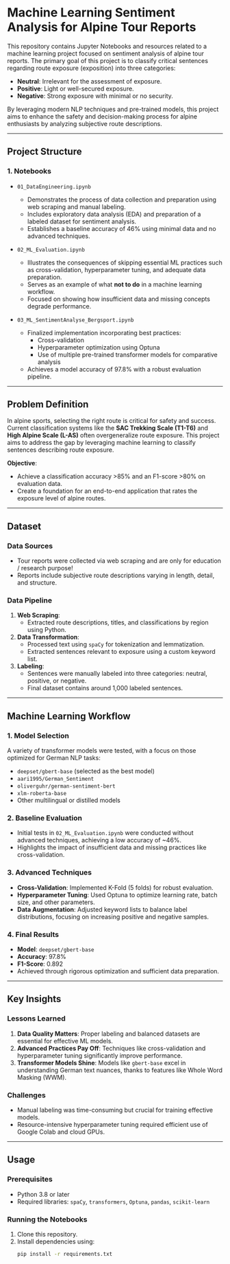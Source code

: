 # Machine Learning Sentiment Analysis for Alpine Tour Reports

This repository contains Jupyter Notebooks and resources related to a machine learning project focused on sentiment analysis of alpine tour reports. The primary goal of this project is to classify critical sentences regarding route exposure (exposition) into three categories:
- **Neutral**: Irrelevant for the assessment of exposure.
- **Positive**: Light or well-secured exposure.
- **Negative**: Strong exposure with minimal or no security.

By leveraging modern NLP techniques and pre-trained models, this project aims to enhance the safety and decision-making process for alpine enthusiasts by analyzing subjective route descriptions.

---

## Project Structure

### 1. **Notebooks**
- `01_DataEngineering.ipynb`
  - Demonstrates the process of data collection and preparation using web scraping and manual labeling.
  - Includes exploratory data analysis (EDA) and preparation of a labeled dataset for sentiment analysis.
  - Establishes a baseline accuracy of 46% using minimal data and no advanced techniques.

- `02_ML_Evaluation.ipynb`
  - Illustrates the consequences of skipping essential ML practices such as cross-validation, hyperparameter tuning, and adequate data preparation.
  - Serves as an example of what **not to do** in a machine learning workflow.
  - Focused on showing how insufficient data and missing concepts degrade performance.

- `03_ML_SentimentAnalyse_Bergsport.ipynb`
  - Finalized implementation incorporating best practices:
    - Cross-validation
    - Hyperparameter optimization using Optuna
    - Use of multiple pre-trained transformer models for comparative analysis
  - Achieves a model accuracy of 97.8% with a robust evaluation pipeline.

---

## Problem Definition

In alpine sports, selecting the right route is critical for safety and success. Current classification systems like the **SAC Trekking Scale (T1-T6)** and **High Alpine Scale (L-AS)** often overgeneralize route exposure. This project aims to address the gap by leveraging machine learning to classify sentences describing route exposure.

**Objective**:
- Achieve a classification accuracy >85% and an F1-score >80% on evaluation data.
- Create a foundation for an end-to-end application that rates the exposure level of alpine routes.

---

## Dataset

### Data Sources
- Tour reports were collected via web scraping and are only for education / research purpose!
- Reports include subjective route descriptions varying in length, detail, and structure.

### Data Pipeline
1. **Web Scraping**:
   - Extracted route descriptions, titles, and classifications by region using Python.
2. **Data Transformation**:
   - Processed text using `spaCy` for tokenization and lemmatization.
   - Extracted sentences relevant to exposure using a custom keyword list.
3. **Labeling**:
   - Sentences were manually labeled into three categories: neutral, positive, or negative.
   - Final dataset contains around 1,000 labeled sentences.

---

## Machine Learning Workflow

### 1. **Model Selection**
A variety of transformer models were tested, with a focus on those optimized for German NLP tasks:
- `deepset/gbert-base` (selected as the best model)
- `aari1995/German_Sentiment`
- `oliverguhr/german-sentiment-bert`
- `xlm-roberta-base`
- Other multilingual or distilled models

### 2. **Baseline Evaluation**
- Initial tests in `02_ML_Evaluation.ipynb` were conducted without advanced techniques, achieving a low accuracy of ~46%.
- Highlights the impact of insufficient data and missing practices like cross-validation.

### 3. **Advanced Techniques**
- **Cross-Validation**: Implemented K-Fold (5 folds) for robust evaluation.
- **Hyperparameter Tuning**: Used Optuna to optimize learning rate, batch size, and other parameters.
- **Data Augmentation**: Adjusted keyword lists to balance label distributions, focusing on increasing positive and negative samples.

### 4. **Final Results**
- **Model**: `deepset/gbert-base`
- **Accuracy**: 97.8%
- **F1-Score**: 0.892
- Achieved through rigorous optimization and sufficient data preparation.

---

## Key Insights

### Lessons Learned
1. **Data Quality Matters**: Proper labeling and balanced datasets are essential for effective ML models.
2. **Advanced Practices Pay Off**: Techniques like cross-validation and hyperparameter tuning significantly improve performance.
3. **Transformer Models Shine**: Models like `gbert-base` excel in understanding German text nuances, thanks to features like Whole Word Masking (WWM).

### Challenges
- Manual labeling was time-consuming but crucial for training effective models.
- Resource-intensive hyperparameter tuning required efficient use of Google Colab and cloud GPUs.

---

## Usage

### Prerequisites
- Python 3.8 or later
- Required libraries: `spaCy`, `transformers`, `Optuna`, `pandas`, `scikit-learn`

### Running the Notebooks
1. Clone this repository.
2. Install dependencies using:
   ```bash
   pip install -r requirements.txt
